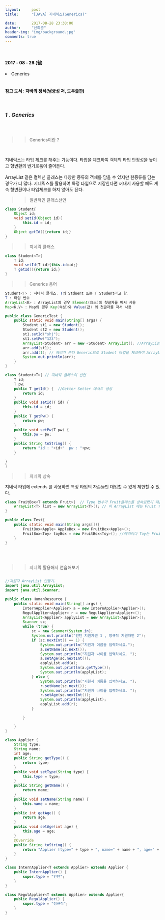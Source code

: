 ```yaml
---
layout:     post
title:      "[JAVA] 지네릭스(Generics)"

date:       2017-08-28 23:30:00
author:     "신희준"
header-img: "img/background.jpg"
comments: true
---
```


<head>
 <meta name="robots" content="index,follow">
 </head>
 <head>
  <meta name="description" content="자바의 정석책을 참고하여 요약한 JAVA 지네릭스(Generics)">
  </head>

  <head>
   <meta property="og:type" content="website">
   <meta property="og:title" content="JAVA 지네릭스(Generics)">
   <meta property="og:description" content="자바의 정석책을 참고하여 요약한 JAVA 지네릭스(Generics)">
   <meta property="og:url" content="http://shj7242.github.io/2017/08/28/JAVA9/">

   <meta name="twitter:card" content="summary">
    <meta name="twitter:title" content="JAVA 지네릭스(Generics)">
    <meta name="twitter:description" content="자바의 정석책을 참고하여 요약한 JAVA 지네릭스(Generics)">
    <meta name="FACEBOOK:domain" content="http://shj7242.github.io/2017/08/28/JAVA9/">
    <meta name="facebook:card" content="summary">
     <meta name="facebook:title" content="JAVA 지네릭스(Generics)">
     <meta name="facebook:description" content="자바의 정석책을 참고하여 요약한 JAVA 지네릭스(Generics)">
     <meta name="facebook:domain" content="http://shj7242.github.io/2017/08/28/JAVA9/">


   </head>



<br>
<H4 style ="font-weight:bold; color : black">2017 - 08 - 28 (월)</H4>

<li>Generics</li>


<br>
<H4 style ="font-weight:bold; color:black;">참고 도서 : 자바의 정석(남궁성 저, 도우출판)</H4>
<br>

<h5 style = "font-size: 17px; font-weight : bold;">1 . Generics</h5>
<br>

>>Generics이란 ?

<br>
<p>
<span style="font-size : 14px;"> 지네릭스는 타입 체크를 해주는 기능이다. 타입을 체크하여 객체의 타입 안정성을 높이고 형변환의 번거로움이 줄어든다.
<br><br>
ArrayList 같은 컬렉션 클래스는 다양한 종류의 객체를 담을 수 있지만 한종류를 담는 경우가 더 많다. 지네릭스를 활용하여 특정 타입으로 저장한다면 꺼내서 사용할 때도 계속 형변환이나 타입체크를 하지 않아도 된다.</span>
</p>

>>일반적인 클래스선언

~~~java
class Student{
	Object id;
	void setId(Object id){
		this.id = id;
	}
	Object getId(){return id;}
}
~~~

>>지네릭 클래스

~~~java
class Student<T>{
	T id;
	void setId(T id){this.id=id;}
	T getId(){return id;}
}
~~~

>>Generics 용어

~~~java
Student<T> : 지네릭 클래스. T의 Stduent 또는 T Student라고 함.
T : 타입 변수
ArrayList<E> : ArrayList의 경우 Element(요소)의 첫글자를 따서 사용
Map<K,V> : Map의 경우 Key(속성)와 Value(값) 의 첫글자를 따서 사용
~~~

~~~java
public class GenericTest {
	public static void main(String[] args) {
		Student st1 = new Student();
		Student st2 = new Student();
		st1.setId("shj");
		st1.setPw("123");
		ArrayList<Student> arr = new <Student> ArrayList(); //ArrayList에는 Student형태의 값을 저장
		arr.add(st1);
		arr.add(1); // 에러가 뜬다 Generic으로 Student 타입을 체크하여 ArrayList에 저장하기 때문에 다른 형태는 타입을 확인하여 저장을 못하게한다.
		System.out.println(arr);
	}
}

class Student<T>{ // 지네릭 클래스의 선언
	T id;
	T pw;
	public T getId() {  //Getter Setter 메서드 생성
		return id;
	}
	public void setId(T id) {
		this.id = id;
	}
	public T getPw() {
		return pw;
	}
	public void setPw(T pw) {
		this.pw = pw;
	}
	public String toString() {
		return "id : "+id+"  pw : "+pw;
	}

}
}

~~~

>> 지네릭 상속

<p><span style = "font-size :14px">지네릭 타입에 extends 를 사용하면 특정 타입의 자손들만 대입할 수 있게 제한할 수 있다.</span></p>

~~~java
class FruitBox<T extends Fruit>{  // Type 변수가 Fruit클래스를 상속받았기 때문에 Fruit 자손들만 담을 수 있다.
	ArrayList<T> list = new ArrayList<T>(); // 이 ArrayList 에는 Fruit 의 자손만 담을 수 있다.
}

public class Test{
	public static void main(String args[]){
		FruitBox<Apple> AppleBox = new FruitBox<Apple>();
		FruitBox<Toy> toyBox = new FruitBox<Toy>(); //에러이다 Toy는 Fruit의 자손이 아니기에
	}
}
~~~

<BR><BR>

>>지네릭 활용해서 연습해보기

~~~java

//지원자 ArrayList 만들기.
import java.util.ArrayList;
import java.util.Scanner;

public class HumanResource {
	public static void main(String[] args) {
		InternApplier<Applier> a = new InternApplier<Applier>();
		RegulApplier<Applier> r = new RegulApplier<Applier>();
		ArrayList<Applier> applyList = new ArrayList<Applier>();
		Scanner sc;
		while (true) {
			sc = new Scanner(System.in);
			System.out.println("인턴 지원자면 1 , 정규직 지원자면 2");
			if (sc.nextInt() == 1) {
				System.out.println("지원자 이름을 입력하세요.");
				a.setName(sc.next());
				System.out.println("지원자 나이를 입력하세요. ");
				a.setAge(sc.nextInt());
				applyList.add(a);
				System.out.println(a.getType());
				System.out.println(applyList);
			} else {
				System.out.println("지원자 이름을 입력하세요. ");
				r.setName(sc.next());
				System.out.println("지원자 나이를 입력하세요. ");
				r.setAge(sc.nextInt());
				System.out.println(applyList);
				applyList.add(r);
			}

		}

	}
}

class Applier {
	String type;
	String name;
	int age;
	public String getType() {
		return type;
	}
	public void setType(String type) {
		this.type = type;
	}
	public String getName() {
		return name;
	}
	public void setName(String name) {
		this.name = name;
	}
	public int getAge() {
		return age;
	}
	public void setAge(int age) {
		this.age = age;
	}
	@Override
	public String toString() {
		return "Applier [type=" + type + ", name=" + name + ", age=" + age + "]";
	}
}

class InternApplier<T extends Applier> extends Applier {
	public InternApplier() {
		super.type = "인턴";
	}
}

class RegulApplier<T extends Applier> extends Applier{
	public RegulApplier() {
		super.type = "정규직";
	}
}
~~~
